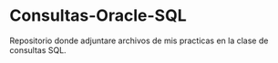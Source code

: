 # Consultas-Oracle-SQL
Repositorio donde adjuntare archivos de mis practicas en la clase de consultas SQL.
